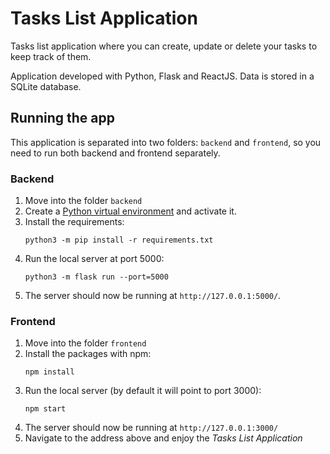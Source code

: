 # Tasks List Application

Tasks list application where you can create, update or delete your tasks to keep track of them.

Application developed with Python, Flask and ReactJS. Data is stored in a SQLite database.

## Running the app

This application is separated into two folders: `backend` and `frontend`, so you need to run both backend and frontend separately.

### Backend

1. Move into the folder `backend`
2. Create a [Python virtual environment](https://docs.python.org/3/tutorial/venv.html#creating-virtual-environments) and activate it.
3. Install the requirements:
    ```shell
    python3 -m pip install -r requirements.txt
    ```
4. Run the local server at port 5000:
    ```shell
    python3 -m flask run --port=5000
    ```
5. The server should now be running at `http://127.0.0.1:5000/`. 

### Frontend

1. Move into the folder `frontend`
2. Install the packages with npm:
    ```shell
    npm install
    ```
3. Run the local server (by default it will point to port 3000):
    ```
    npm start
    ```
4. The server should now be running at `http://127.0.0.1:3000/`
5. Navigate to the address above and enjoy the _Tasks List Application_